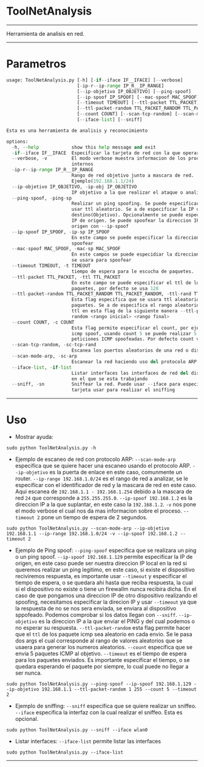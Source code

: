 # ToolNetAnalysis

----

Herramienta de analisis en red.

----
# Parametros
```Python
usage: ToolNetAnalysis.py [-h] [-if--iface IF__IFACE] [--verbose]
                          [-ip-r--ip-range IP_R__IP_RANGE]
                          [--ip-objetivo IP_OBJETIVO] [--ping-spoof]
                          [--ip-spoof IP_SPOOF] [--mac-spoof MAC_SPOOF]
                          [--timeout TIMEOUT] [--ttl-packet TTL_PACKET]
                          [--ttl-packet-random TTL_PACKET_RANDOM TTL_PACKET_RANDOM]
                          [--count COUNT] [--scan-tcp-random] [--scan-mode-arp]
                          [--iface-list] [--sniff]

Esta es una herramienta de analisis y reconocimiento

options:
  -h, --help            show this help message and exit
  -if--iface IF__IFACE  Especificar la tarjeta de red con la que operar
  --verbose, -v         El modo verbose muestra informacion de los procesos
                        internos
  -ip-r--ip-range IP_R__IP_RANGE
                        Rango de red objetivo junto a mascara de red.
                        Ejemplo(192.168.1.1/24)
  --ip-objetivo IP_OBJETIVO, -ip-obj IP_OBJETIVO
                        IP objetivo a la que realizar el ataque o analizar
  --ping-spoof, -ping-sp
                        Realizar un ping spoofing. Se puede especificar el ttl o
                        usar ttl aleatorio. Se a de especificar la IP de
                        destino(Objetivo). Opcionalmente se puede especificar la
                        IP de origen. Se puede spoofear la direccion IP de
                        origen con --ip-spoof
  --ip-spoof IP_SPOOF, -ip-sp IP_SPOOF
                        En este campo se puede especificar la direccion IP a
                        spoofear
  --mac-spoof MAC_SPOOF, -mac-sp MAC_SPOOF
                        En este campos se puede especidiar la direccion MAC que
                        se usara para spoofear
  --timeout TIMEOUT, -t TIMEOUT
                        tiempo de espera para le escucha de paquetes.
  --ttl-packet TTL_PACKET, -ttl TTL_PACKET
                        En este campo se puede especificar el ttl de los
                        paquetes, por defecto se usa 128
  --ttl-packet-random TTL_PACKET_RANDOM TTL_PACKET_RANDOM, -ttl-rand TTL_PACKET_RANDOM TTL_PACKET_RANDOM
                        Esta flag especifica que se usara ttl aleatorio para los
                        paquetes. Se a de especifica el rango aleatorio para el
                        ttl en esta flag de la siguiente manera --ttl-packet-
                        random <rango inicial> <rango final>
  --count COUNT, -c COUNT
                        Esta flag permite especificar el count, por ejemplo. En
                        icmp spoof, usando count 5 se puede realizar 5
                        peticiones ICMP spoofeadas. Por defecto count vale 1.
  --scan-tcp-random, -sc-tcp-rand
                        Escanea los puertos aleatorios de una red o dispositivo
  --scan-mode-arp, -sc-arp
                        Escanear la red haciendo uso del protocolo ARP
  --iface-list, -if-list
                        Listar interfaces las interfaces de red del dispositivo
                        en el que se esta trabajando
  --sniff, -sn          Sniffear la red. Puede usar --iface para especificar que
                        tarjeta usar para realizar el sniffing


```

----
# Uso

* Mostrar ayuda:
```batch
sudo python ToolNetAnalysis.py -h 
```

* Ejemplo de escaneo de red con protocolo ARP:
`--scan-mode-arp` especifica que se quiere hacer una escaneo usando el protocolo ARP.
`--ip-objetivo` es la puerta de enlace en este caso, comunmente un router.
`--ip-range 192.168.1.0/24` es el rango de red a analizar, se le especificar con el identificador de red y la mascara de red en este caso. Aqui escanea de `192.168.1.1 - 192.168.1.254` debido a la mascara de red `24` que corresponde a `255.255.255.0`.
`--ip-spoof 192.168.1.2` es la direccion IP a la que suplantar, en este caso la `192.168.1.2`. `-v` nos pone el modo verbose el cual nos da mas informacion sobre el proceso. `--timeout 2` pone un tiempo de espera de 2 segundos.

```batch
sudo python ToolNetAnalysis.py --scan-mode-arp --ip-objetivo 192.168.1.1 --ip-range 192.168.1.0/24 -v --ip-spoof 192.168.1.2 --timeout 2
```
 
* Ejemplo de Ping spoof:
`--ping-spoof` especifica que se realizara un ping o un ping spoof.
`--ip-spoof 192.168.1.129` permite especificar la IP de origen, en este caso puede ser nuestra direccion IP local en la red si queremos realizar un ping legitimo, en este caso, si existe el dispositivo reciviremos respuesta, es importante usar `--timeout` y especificar el tiempo de espera, o se quedara ahi hasta que reciba respuesta, la cual si el dispositivo no existe o tiene un firewallm nunca recibira dicha. En el caso de que pongamos una direccion IP de otro dispositivo realizando el spoofing, necesitamos especificar la direcion IP y usar `--timeout` ya que la respuesta de no se nos sera enviada, se enviara al dispositivo sppofeado. Podemos comprobar si los datos llegan con `--sniff`.
`--ip-objetivo` es la direccion IP a la que enviar el PING y del cual podemos o no esperar su respuesta.
`--ttl-packet-random` esta flag permite hacer que el `ttl` de los paquete icmp sea aleatorio en cada envio. Se le pasa dos args el cual corresponde al rango de valores aleatorios que se usaera para generar los numeros aleatorios.
`--count` especifica que se envia 5 paquetes ICMP al objetivo.
`--timeout` es el tiempo de espera para los paquetes enviados. Es importante especificar el tiempo, o se quedara esperando el paquete por siempre, lo cual puede no llegar a ser nunca.

```batch
sudo python ToolNetAnalysis.py --ping-spoof --ip-spoof 192.168.1.129 --ip-objetivo 192.168.1.1 --ttl-packet-random 1 255 --count 5 --timeout 2
```

* Ejemplo de sniffing:
`--sniff` especifica que se quiere realizar un sniffeo.
`--iface` especifica la interfaz con la cual realizar el sniffeo. Esta es opcional.
```batch
sudo python ToolNetAnalysis.py --sniff --iface wlan0
```

* Listar interfaces:
`--iface-list` permite listar las interfaces
```batch
sudo python ToolNetAnalysis.py --iface-list 
```

----
